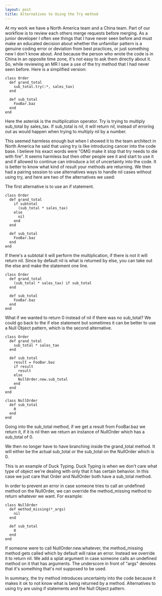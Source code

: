 ```yaml
---
layout: post
title: Alternatives to Using the Try method
---
```


At my work we have a North America team and a China team.  Part of our workflow is to review each others merge requests before merging.  As a junior developer I often see things that I have never seen before and must make an educated decision about whether the unfamiliar pattern is a genuine coding error or deviation from best practices, or just something new I don't know about.  And because the person who wrote the code is in China in an opposite time zone, it's not easy to ask them directly about it.  So, while reviewing an MR I saw a use of the try method that I had never seen before.  Here is a simplified version:

```
class Order
  def grand_total
    sub_total.try(:*, sales_tax)
  end

  def sub_total
    FooBar.baz
  end
end
```

Here the asterisk is the multiplication operator.  Try is trying to multiply sub_total by sales_tax.  If sub_total is nil, it will return nil, instead of erroring out as would happen when trying to multiply nil by a number.

This seemed harmless enough but when I showed it to the team architect in North America he said that using try is like introducing cancer into the code base.  I believe his exact words were "OMG make it stop that try needs to die with fire".  It seems harmless but then other people see it and start to use it and if allowed to continue can introduce a lot of uncertainty into the code.  It is better to know what kind of result your methods are returning.  We then had a pairing session to use alternatives ways to handle nil cases without using try, and here are two of the alternatives we used:

The first alternative is to use an if statement.

```
class Order
  def grand_total
    if subtotal
      (sub_total * sales_tax)
    else
      nil
    end
  end

  def sub_total
    FooBar.baz
  end
end
```

If there's a subtotal it will perform the multiplication, if there is not it will return nil.  Since by default nil is what is returned by else, you can take out the else and make the statement one line.

```
class Order
  def grand_total
    (sub_total * sales_tax) if sub_total
  end

  def sub_total
    FooBar.baz
  end
end
```

What if we wanted to return 0 instead of nil if there was no sub_total?  We could go back to the if else statement but sometimes it can be better to use a Null Object pattern, which is the second alternative.

```
class Order
  def grand_total
    sub_total * sales_tax
  end

  def sub_total
    result = FooBar.baz
    if result
      result
    else
      NullOrder.new.sub_total
    end
  end
end

class NullOrder
  def sub_total
    0
  end
end
```

Going into the sub_total method, if we get a result from FooBar.baz we return it, if it is nil then we return an instance of NullOrder which has a sub_total of 0.

We then no longer have to have branching inside the grand_total method.  It will either be the actual sub_total or the sub_total on the NullOrder which is 0.

This is an example of Duck Typing.  Duck Typing is when we don't care what type of object we're dealing with only that it has certain behavior.  In this case  we just care that Order and NullOrder both have a sub_total method.

In order to prevent an error in case someone tries to call an undefined method on the NullOrder, we can override the method_missing method to return whatever we want.  For example:

```
class NullOrder
  def method_missing(*_args)
    nil
  end

  def sub_total
    0
  end
end
```

If someone were to call NullOrder.new.whatever, the method_missing method gets called which by default will raise an error.  Instead we override it to return nil.  We add a splat argument in case someone calls an undefined method on it that has arguments.  The underscore in  front of "args" denotes that it's something that's not supposed to be used.

In summary, the try method introduces uncertainty into the code because it makes it ok to not know what is being returned by a method.  Alternatives to using try are using if statements and the Null Object pattern.
